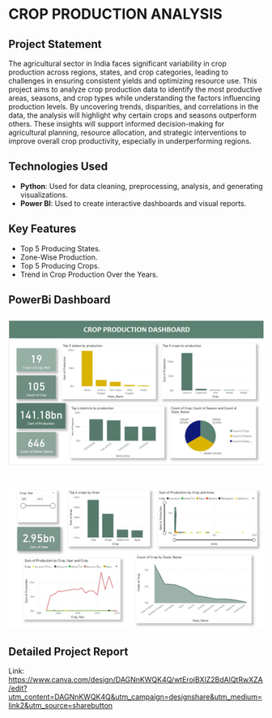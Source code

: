# CROP PRODUCTION ANALYSIS

## Project Statement
<p> The agricultural sector in India faces significant variability in crop production across regions, states, and crop categories, leading to challenges in ensuring consistent yields and optimizing resource use. This project aims to analyze crop production data to identify the most productive areas, seasons, and crop types while understanding the factors influencing production levels. By uncovering trends, disparities, and correlations in the data, the analysis will highlight why certain crops and seasons outperform others. These insights will support informed decision-making for agricultural planning, resource allocation, and strategic interventions to improve overall crop productivity, especially in underperforming regions.</p>

## Technologies Used
- **Python**: Used for data cleaning, preprocessing, analysis, and generating visualizations.
- **Power BI**: Used to create interactive dashboards and visual reports.

## Key Features
- Top 5 Producing States.
- Zone-Wise Production.
- Top 5 Producing Crops.
- Trend in Crop Production Over the Years.

## PowerBi Dashboard
![amazon dashboard page 1](https://github.com/Annulijo/Crop_Production_Analysis/blob/main/Crop_Analysis1.png)
---

![amazon dashboard page 2](https://github.com/Annulijo/Crop_Production_Analysis/blob/main/Crop_Analysis2.png)
---

##  Detailed Project Report

Link: https://www.canva.com/design/DAGNnKWQK4Q/wtErojBXlZ2BdAlQtRwXZA/edit?utm_content=DAGNnKWQK4Q&utm_campaign=designshare&utm_medium=link2&utm_source=sharebutton
